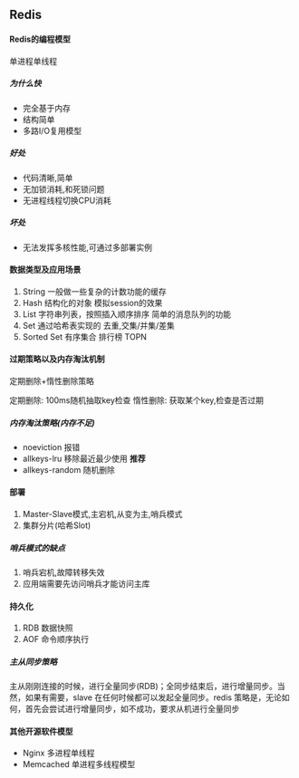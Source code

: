 ## Redis

#### Redis的编程模型

单进程单线程

##### 为什么快

- 完全基于内存
- 结构简单
- 多路I/O复用模型

##### 好处

- 代码清晰,简单
- 无加锁消耗,和死锁问题
- 无进程线程切换CPU消耗

##### 坏处

- 无法发挥多核性能,可通过多部署实例

#### 数据类型及应用场景

1. String 一般做一些复杂的计数功能的缓存
2. Hash 结构化的对象 模拟session的效果
3. List 字符串列表，按照插入顺序排序  简单的消息队列的功能
4. Set 通过哈希表实现的 去重,交集/并集/差集
5. Sorted Set 有序集合 排行榜 TOPN


#### 过期策略以及内存淘汰机制

定期删除+惰性删除策略

定期删除: 100ms随机抽取key检查
惰性删除: 获取某个key,检查是否过期

##### 内存淘汰策略(内存不足)
- noeviction 报错
- allkeys-lru 移除最近最少使用 **推荐**
- allkeys-random 随机删除

#### 部署

1. Master-Slave模式,主宕机,从变为主,哨兵模式
2. 集群分片(哈希Slot)

##### 哨兵模式的缺点
1. 哨兵宕机,故障转移失效
2. 应用端需要先访问哨兵才能访问主库


#### 持久化
1. RDB 数据快照
2. AOF 命令顺序执行

##### 主从同步策略
主从刚刚连接的时候，进行全量同步(RDB)；全同步结束后，进行增量同步。当然，如果有需要，slave 在任何时候都可以发起全量同步。redis 策略是，无论如何，首先会尝试进行增量同步，如不成功，要求从机进行全量同步



#### 其他开源软件模型

- Nginx 多进程单线程
- Memcached 单进程多线程模型

